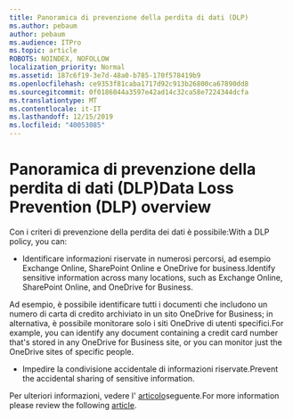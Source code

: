 ```yaml
---
title: Panoramica di prevenzione della perdita di dati (DLP)
ms.author: pebaum
author: pebaum
ms.audience: ITPro
ms.topic: article
ROBOTS: NOINDEX, NOFOLLOW
localization_priority: Normal
ms.assetid: 187c6f19-3e7d-48a0-b785-170f578419b9
ms.openlocfilehash: ce9353f81caba1717d92c913b26800ca67890dd8
ms.sourcegitcommit: 0f0186044a3597e42ad14c32ca58e7224344dcfa
ms.translationtype: MT
ms.contentlocale: it-IT
ms.lasthandoff: 12/15/2019
ms.locfileid: "40053085"
---
```

# <a name="data-loss-prevention-dlp-overview"></a><span data-ttu-id="35bbf-102">Panoramica di prevenzione della perdita di dati (DLP)</span><span class="sxs-lookup"><span data-stu-id="35bbf-102">Data Loss Prevention (DLP) overview</span></span>

<span data-ttu-id="35bbf-103">Con i criteri di prevenzione della perdita dei dati è possibile:</span><span class="sxs-lookup"><span data-stu-id="35bbf-103">With a DLP policy, you can:</span></span>

- <span data-ttu-id="35bbf-104">Identificare informazioni riservate in numerosi percorsi, ad esempio Exchange Online, SharePoint Online e OneDrive for business.</span><span class="sxs-lookup"><span data-stu-id="35bbf-104">Identify sensitive information across many locations, such as Exchange Online, SharePoint Online, and OneDrive for Business.</span></span>


<span data-ttu-id="35bbf-105">Ad esempio, è possibile identificare tutti i documenti che includono un numero di carta di credito archiviato in un sito OneDrive for Business; in alternativa, è possibile monitorare solo i siti OneDrive di utenti specifici.</span><span class="sxs-lookup"><span data-stu-id="35bbf-105">For example, you can identify any document containing a credit card number that's stored in any OneDrive for Business site, or you can monitor just the OneDrive sites of specific people.</span></span>

- <span data-ttu-id="35bbf-106">Impedire la condivisione accidentale di informazioni riservate.</span><span class="sxs-lookup"><span data-stu-id="35bbf-106">Prevent the accidental sharing of sensitive information.</span></span>


<span data-ttu-id="35bbf-107">Per ulteriori informazioni, vedere l' [articolo](https://docs.microsoft.com/office365/securitycompliance/data-loss-prevention-policies)seguente.</span><span class="sxs-lookup"><span data-stu-id="35bbf-107">For more information please review the following [article](https://docs.microsoft.com/office365/securitycompliance/data-loss-prevention-policies).</span></span>

